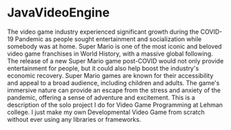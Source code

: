 # JavaVideoEngine
The video game industry experienced significant growth during the COVID-19 Pandemic as people sought entertainment and socialization while somebody was at home. Super Mario is one of the most iconic and beloved video game franchises in World History, with a massive global following. The release of a new Super Mario game post-COVID would not only provide entertainment for people, but it could also help boost the industry's economic recovery. Super Mario games are known for their accessibility and appeal to a broad audience, including children and adults. The game's immersive nature can provide an escape from the stress and anxiety of the pandemic, offering a sense of adventure and excitement. This is a description of the solo project I do for Video Game Programming at Lehman college. I just make my own Developmental Video Game from scratch without ever using any libraries or frameworks.
